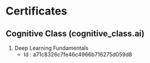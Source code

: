 # Certificates

## Cognitive Class (cognitive_class.ai)
1. Deep Learning Fundamentals
     - Id : a71c8326c7fe46c4966b716275d059d8
